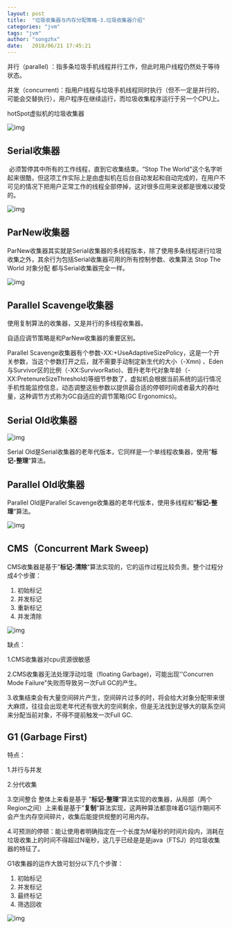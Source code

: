 ```yaml
---
layout: post
title:  "垃圾收集器与内存分配策略-3.垃圾收集器介绍"
categories: "jvm"
tags: "jvm"
author: "songzhx"
date:   2018/06/21 17:45:21 
---
```




并行（parallel) ：指多条垃圾手机线程并行工作，但此时用户线程仍然处于等待状态。

并发（concurrent)：指用户线程与垃圾手机线程同时执行（但不一定是并行的，可能会交替执行），用户程序在继续运行，而垃圾收集程序运行于另一个CPU上。

hotSpot虚拟机的垃圾收集器

![img](https://tva1.sinaimg.cn/large/006y8mN6gy1g6fcr3o7bjj316c0la78c.jpg)

## Serial收集器

​	必须暂停其中所有的工作线程，直到它收集结束。“Stop The World"这个名字听起来很酷，但这项工作实际上是由虚拟机在后台自动发起和自动完成的，在用户不可见的情况下把用户正常工作的线程全部停掉，这对很多应用来说都是很难以接受的。

![img](https://tva1.sinaimg.cn/large/006y8mN6gy1g6fcr44cz3j311w09a0u1.jpg)

## ParNew收集器

ParNew收集器其实就是Serial收集器的多线程版本，除了使用多条线程进行垃圾收集之外，其余行为包括Serial收集器可用的所有控制参数、收集算法 Stop The World 对象分配 都与Serial收集器完全一样。

![img](https://tva1.sinaimg.cn/large/006y8mN6gy1g6fcr4lothj310y09qq4d.jpg)

## Parallel Scavenge收集器

使用复制算法的收集器，又是并行的多线程收集器。

自适应调节策略是和ParNew收集器的重要区别。

Parallel Scavenge收集器有个参数-XX:+UseAdaptiveSizePolicy，这是一个开关参数，当这个参数打开之后，就不需要手动制定新生代的大小（-Xmn) 、Eden与Survivor区的比例（-XX:SurvivorRatio)、晋升老年代对象年龄（-XX:PretenureSizeThreshold)等细节参数了，虚拟机会根据当前系统的运行情况手机性能监控信息，动态调整这些参数以提供最合适的停顿时间或者最大的吞吐量，这种调节方式称为GC自适应的调节策略(GC Ergonomics)。

## Serial Old收集器

![img](https://tva1.sinaimg.cn/large/006y8mN6gy1g6fcr7vrvij31240960tz.jpg)

Serial Old是Serial收集器的老年代版本，它同样是一个单线程收集器，使用“**标记-整理**“算法。

## Parallel Old收集器

Parallel Old是Parallel Scavenge收集器的老年代版本，使用多线程和”**标记-整理**“算法。

![img](https://tva1.sinaimg.cn/large/006y8mN6gy1g6fcra7vydj310m09mdha.jpg)

## CMS（Concurrent Mark Sweep)

CMS收集器是基于”**标记-清除**“算法实现的，它的运作过程比较负责。整个过程分成4个步骤：

1. 初始标记
2. 并发标记
3. 重新标记
4. 并发清除

![img](https://tva1.sinaimg.cn/large/006y8mN6gy1g6fcrb5oa6j310s08qgn4.jpg)



缺点：

1.CMS收集器对cpu资源很敏感

2.CMS收集器无法处理浮动垃圾（floating Garbage)，可能出现''Concurren Mode Failure"失败而导致另一次Full GC的产生。

3.收集结束会有大量空间碎片产生，空间碎片过多的时，将会给大对象分配带来很大麻烦，往往会出现老年代还有很大的空间剩余，但是无法找到足够大的联系空间来分配当前对象，不得不提前触发一次Full GC.



## G1 (Garbage First)

特点：

1.并行与并发

2.分代收集

3.空间整合 整体上来看是基于 ”**标记-整理**“算法实现的收集器，从局部（两个Region之间）上来看是基于”**复制**“算法实现，这两种算法都意味着G1运作期间不会产生内存空间碎片，收集后能提供规整的可用内存。

4.可预测的停顿：能让使用者明确指定在一个长度为M毫秒的时间片段内，消耗在垃圾收集上的时间不得超过N毫秒，这几乎已经是是是java（FTSJ）的垃圾收集器的特征了。



G1收集器的运作大致可划分以下几个步骤：

1. 初始标记
2. 并发标记
3. 最终标记
4. 筛选回收



![img](https://tva1.sinaimg.cn/large/006y8mN6gy1g6fcrc438nj311i09cgn8.jpg)



